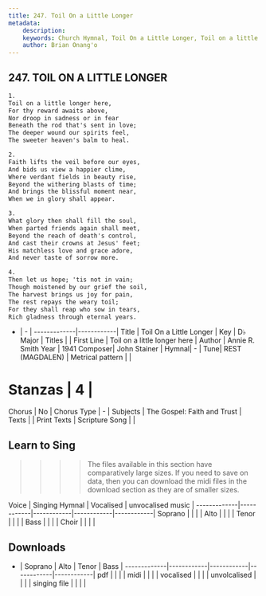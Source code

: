 ```yaml
---
title: 247. Toil On a Little Longer
metadata:
    description: 
    keywords: Church Hymnal, Toil On a Little Longer, Toil on a little longer here, 
    author: Brian Onang'o
---
```



## 247. TOIL ON A LITTLE LONGER

```txt
1.
Toil on a little longer here, 
For thy reward awaits above, 
Nor droop in sadness or in fear 
Beneath the rod that's sent in love; 
The deeper wound our spirits feel, 
The sweeter heaven's balm to heal. 

2.
Faith lifts the veil before our eyes, 
And bids us view a happier clime, 
Where verdant fields in beauty rise, 
Beyond the withering blasts of time; 
And brings the blissful moment near, 
When we in glory shall appear. 

3.
What glory then shall fill the soul, 
When parted friends again shall meet, 
Beyond the reach of death's control, 
And cast their crowns at Jesus' feet; 
His matchless love and grace adore, 
And never taste of sorrow more. 

4.
Then let us hope; 'tis not in vain; 
Though moistened by our grief the soil, 
The harvest brings us joy for pain, 
The rest repays the weary toil; 
For they shall reap who sow in tears, 
Rich gladness through eternal years.

```

- |   -  |
-------------|------------|
Title | Toil On a Little Longer |
Key | D♭ Major |
Titles |  |
First Line | Toil on a little longer here |
Author | Annie R. Smith
Year | 1941
Composer| John Stainer |
Hymnal|  - |
Tune| REST (MAGDALEN) |
Metrical pattern | |
# Stanzas | 4 |
Chorus | No |
Chorus Type | - |
Subjects | The Gospel: Faith and Trust |
Texts |  |
Print Texts | 
Scripture Song |  |
  
## Learn to Sing

>>>> The files available in this section have comparatively large sizes. If you need to save on data, then you can download the midi files in the download section as they are of smaller sizes.

Voice |  Singing Hymnal | Vocalised | unvocalised music |
-------------|------------|------------|------------|------------|
Soprano | | | |
Alto | | | |
Tenor | | | |
Bass | | | |
Choir | | | |

## Downloads

- |  Soprano | Alto | Tenor | Bass |
-------------|------------|------------|------------|------------|
pdf | | | |
midi | | | |
vocalised | | | |
unvolcalised | | | |
singing file | | | |
  